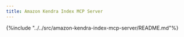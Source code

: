 ```yaml
---
title: Amazon Kendra Index MCP Server
---
```


{%include "../../src/amazon-kendra-index-mcp-server/README.md"%}
